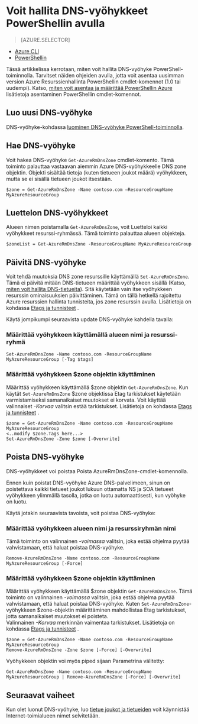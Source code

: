 <properties
   pageTitle="Hallitse DNS-vyöhykkeet PowerShellin avulla | Microsoft Azure"
   description="Voit hallita DNS-vyöhykkeet Azure PowerShellin avulla. Voit päivittää, poistaa ja luo DNS-vyöhykkeet Azure DNS"
   services="dns"
   documentationCenter="na"
   authors="sdwheeler"
   manager="carmonm"
   editor=""/>

<tags
   ms.service="dns"
   ms.devlang="na"
   ms.topic="article"
   ms.tgt_pltfrm="na"
   ms.workload="infrastructure-services"
   ms.date="08/16/2016"
   ms.author="sewhee"/>

# <a name="how-to-manage-dns-zones-using-powershell"></a>Voit hallita DNS-vyöhykkeet PowerShellin avulla

> [AZURE.SELECTOR]
- [Azure CLI](dns-operations-dnszones-cli.md)
- [PowerShellin](dns-operations-dnszones.md)



Tässä artikkelissa kerrotaan, miten voit hallita DNS-vyöhyke PowerShell-toiminnolla. Tarvitset näiden ohjeiden avulla, jotta voit asentaa uusimman version Azure Resurssienhallinta PowerShellin cmdlet-komennot (1.0 tai uudempi). Katso, [miten voit asentaa ja määrittää PowerShellin Azure](../powershell-install-configure.md) lisätietoja asentaminen PowerShellin cmdlet-komennot.


## <a name="create-a-new-dns-zone"></a>Luo uusi DNS-vyöhyke

DNS-vyöhyke-kohdassa [luominen DNS-vyöhyke PowerShell-toiminnolla](dns-getstarted-create-dnszone.md).

## <a name="get-a-dns-zone"></a>Hae DNS-vyöhyke

Voit hakea DNS-vyöhyke `Get-AzureRmDnsZone` cmdlet-komento. Tämä toiminto palauttaa vastaavan aiemmin Azure DNS-vyöhykkeelle DNS zone objektin. Objekti sisältää tietoja (kuten tietueen joukot määrä) vyöhykkeen, mutta se ei sisällä tietueen joukot itsestään.

    $zone = Get-AzureRmDnsZone -Name contoso.com –ResourceGroupName MyAzureResourceGroup

## <a name="list-dns-zones"></a>Luettelon DNS-vyöhykkeet

Alueen nimen poistamalla `Get-AzureRmDnsZone`, voit Luetteloi kaikki vyöhykkeet resurssi-ryhmässä. Tämä toiminto palauttaa alueen objekteja.

    $zoneList = Get-AzureRmDnsZone -ResourceGroupName MyAzureResourceGroup

## <a name="update-a-dns-zone"></a>Päivitä DNS-vyöhyke

Voit tehdä muutoksia DNS zone resurssille käyttämällä `Set-AzureRmDnsZone`. Tämä ei päivitä mitään DNS-tietueen määrittää vyöhykkeen sisällä (Katso, [miten voit hallita DNS-tietueita](dns-operations-recordsets.md)). Sitä käytetään vain itse vyöhykkeen resurssin ominaisuuksien päivittäminen. Tämä on tällä hetkellä rajoitettu Azure resurssien hallinta tunnisteita, jos zone resurssin avulla. Lisätietoja on kohdassa [Etags ja tunnisteet](dns-getstarted-create-dnszone.md#Etags-and-tags) .

Käytä jompikumpi seuraavista update DNS-vyöhyke kahdella tavalla:

### <a name="specify-the-zone-using-the-zone-name-and-resource-group"></a>Määrittää vyöhykkeen käyttämällä alueen nimi ja resurssi-ryhmä

    Set-AzureRmDnsZone -Name contoso.com -ResourceGroupName MyAzureResourceGroup [-Tag $tags]

### <a name="specify-the-zone-using-a-zone-object"></a>Määrittää vyöhykkeen $zone objektin käyttäminen

Määrittää vyöhykkeen käyttämällä $zone objektin `Get-AzureRmDnsZone`. Kun käytät `Set-AzureRmDnsZone` $zone objektissa Etag tarkistukset käytetään varmistamiseksi samanaikaiset muutokset ei korvata. Voit käyttää valinnaiset *-Korvaa* valitsin estää tarkistukset. Lisätietoja on kohdassa [Etags ja tunnisteet](dns-getstarted-create-dnszone.md#Etags-and-tags) .


    $zone = Get-AzureRmDnsZone -Name contoso.com -ResourceGroupName MyAzureResourceGroup
    <..modify $zone.Tags here...>
    Set-AzureRmDnsZone -Zone $zone [-Overwrite]


## <a name="delete-a-dns-zone"></a>Poista DNS-vyöhyke

DNS-vyöhykkeet voi poistaa Poista AzureRmDnsZone-cmdlet-komennolla.

Ennen kuin poistat DNS-vyöhyke Azure DNS-palvelimeen, sinun on poistettava kaikki tietueet joukot lukuun ottamatta NS ja SOA tietueet vyöhykkeen ylimmällä tasolla, jotka on luotu automaattisesti, kun vyöhyke on luotu.

Käytä jotakin seuraavista tavoista, voit poistaa DNS-vyöhyke:

### <a name="specify-the-zone-using-the-zone-name-and-resource-group-name"></a>Määrittää vyöhykkeen alueen nimi ja resurssiryhmän nimi

Tämä toiminto on valinnainen *-voimassa* valitsin, joka estää ohjelma pyytää vahvistamaan, että haluat poistaa DNS-vyöhyke.

    Remove-AzureRmDnsZone -Name contoso.com -ResourceGroupName MyAzureResourceGroup [-Force]

### <a name="specify-the-zone-using-a-zone-object"></a>Määrittää vyöhykkeen $zone objektin käyttäminen

Määrittää vyöhykkeen käyttämällä $zone objektin `Get-AzureRmDnsZone`. Tämä toiminto on valinnainen *-voimassa* valitsin, joka estää ohjelma pyytää vahvistamaan, että haluat poistaa DNS-vyöhyke. Kuten `Set-AzureRmDnsZone`-vyöhykkeen $zone-objektin määrittäminen mahdollistaa Etag tarkistukset, jotta samanaikaiset muutokset ei poisteta. <BR>
Valinnainen *-Korvaa* merkinnän vaimentaa tarkistukset. Lisätietoja on kohdassa [Etags ja tunnisteet](dns-getstarted-create-dnszone.md#Etags-and-tags) .

    $zone = Get-AzureRmDnsZone -Name contoso.com -ResourceGroupName MyAzureResourceGroup
    Remove-AzureRmDnsZone -Zone $zone [-Force] [-Overwrite]



Vyöhykkeen objektin voi myös piped sijaan Parametrina välitetty:

    Get-AzureRmDnsZone -Name contoso.com -ResourceGroupName MyAzureResourceGroup | Remove-AzureRmDnsZone [-Force] [-Overwrite]

## <a name="next-steps"></a>Seuraavat vaiheet

Kun olet luonut DNS-vyöhyke, luo [tietue joukot ja tietueiden](dns-getstarted-create-recordset.md) voit käynnistää Internet-toimialueen nimet selvitetään.